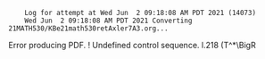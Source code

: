         Log for attempt at Wed Jun  2 09:18:08 AM PDT 2021 (14073)
        Wed Jun  2 09:18:08 AM PDT 2021 Converting 21MATH530/KBe21math530retAxler7A3.org...
Error producing PDF.
! Undefined control sequence.
l.218 \(T^*\BigR

